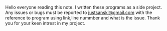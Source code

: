 Hello everyone reading this note.
I written these programs as a side project. Any issues or bugs must be reported to justsanski@gmail.com with the reference to program using link,line nummber and what is the issue.
Thank you for your keen intrest in my project.

